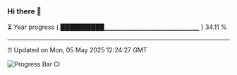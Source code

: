 ### Hi there 👋

⏳ Year progress { ██████████▁▁▁▁▁▁▁▁▁▁▁▁▁▁▁▁▁▁▁▁ } 34.11 %

---

⏰ Updated on Mon, 05 May 2025 12:24:27 GMT

![Progress Bar CI](https://github.com/code-lakshay/GitHub-Actions-Demo/workflows/Progress%20Bar%20CI/badge.svg)
